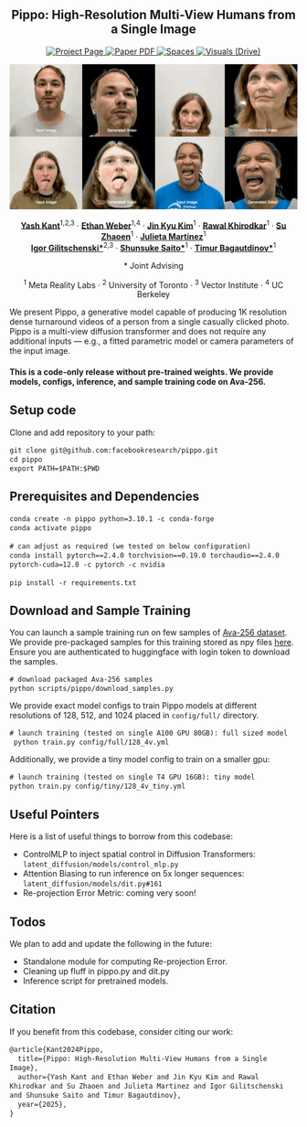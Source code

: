 <h2 align="center">Pippo: High-Resolution Multi-View Humans from a Single Image</h1>

<p align="center">
   <a href='https://yashkant.github.io/pippo/'>
      <img src='https://img.shields.io/badge/Pippo-Page-azure?style=for-the-badge&logo=Google%20chrome&logoColor=white&labelColor=000080&color=007FFF' alt='Project Page'>
   </a>

   <a href="https://yashkant.github.io/pippo/pippo.pdf">
      <img src='https://img.shields.io/badge/Paper-PDF-green?style=for-the-badge&logo=adobeacrobatreader&logoWidth=20&logoColor=white&labelColor=66cc00&color=94DD15' alt='Paper PDF'>
   </a>

   <a href='https://yashkant.github.io/pippo/#visuals'>
      <img src='https://img.shields.io/badge/Webpage-Visuals-orange?style=for-the-badge&&labelColor=FF5500&color=orange' alt='Spaces'>
   </a>

   <a href='https://drive.google.com/drive/folders/1UbAbfhjZxAFwHiQ1jXKDf_puIhTz-0Et'>
      <img src='https://img.shields.io/badge/More-Results-ffffff?style=for-the-badge&logo=data:image/svg+xml;base64,PHN2ZyB4bWxucz0iaHR0cDovL3d3dy53My5vcmcvMjAwMC9zdmciIHZpZXdCb3g9IjAgMCAyNCAyNCIgZmlsbD0id2hpdGUiIHdpZHRoPSIxOCIgaGVpZ2h0PSIxOCI+PHBhdGggZD0iTTAgMGgyNHYyNEgweiIgZmlsbD0ibm9uZSIvPjxwYXRoIGQ9Ik0xOSAzSDVjLTEuMSAwLTIgLjktMiAydjE0YzAgMS4xLjkgMiAyIDJoMTRjMS4xIDAgMi0uOSAyLTJWNWMwLTEuMS0uOS0yLTItMnpNOSAxN0g3di01aDJ2NXptNCAwaC0ydi03aDJ2N3ptNCAwaC0yVjhoMnY5eiIvPjwvc3ZnPg==&logoColor=white&labelColor=8A2BE2&color=9370DB' alt='Visuals (Drive)'>
   </a>
</p>

<p align="center">
  <img src="./assets/pippo_short_github.gif" alt="Pippo" title="Pippo" width="1080"/>
</p>

<p align="center">
  <a href="https://yashkant.github.io/"><strong>Yash Kant</strong></a><sup>1,2,3</sup>
  ·
  <a href="https://ethanweber.me/"><strong>Ethan Weber</strong></a><sup>1,4</sup>
  ·
  <a href="https://scholar.google.com/citations?user=ki5hheQAAAAJ&amp;hl=en"><strong>Jin Kyu Kim</strong></a><sup>1</sup>
  ·
  <a href="https://rawalkhirodkar.github.io/"><strong>Rawal Khirodkar</strong></a><sup>1</sup>
  ·
  <a href="https://www.linkedin.com/in/suzhaoen/"><strong>Su Zhaoen</strong></a><sup>1</sup>
  ·
  <a href="https://una-dinosauria.github.io/"><strong>Julieta Martinez</strong></a><sup>1</sup>
  <br>
  <a href="https://www.gilitschenski.org/igor/"><strong>Igor Gilitschenski*</strong></a><sup>2,3</sup>
  ·
  <a href="https://shunsukesaito.github.io/"><strong>Shunsuke Saito*</strong></a><sup>1</sup>
  ·
  <a href="https://scholar.google.ch/citations?user=oLi7xJ0AAAAJ&amp;hl=en"><strong>Timur Bagautdinov*</strong></a><sup>1</sup>
  <p align="center">* Joint Advising</p>
  <p align="center">
      <sup>1</sup> Meta Reality Labs · 
      <sup>2</sup> University of Toronto · 
      <sup>3</sup> Vector Institute · 
      <sup>4</sup> UC Berkeley
  </p>
</p>



We present Pippo, a generative model capable of producing 1K resolution dense turnaround videos of a person from a single casually clicked photo.
Pippo is a multi-view diffusion transformer and does not require any additional inputs — e.g., a fitted parametric model or camera parameters of the input image.



#### This is a code-only release without pre-trained weights. We provide models, configs, inference, and sample training code on Ava-256.

## Setup code
Clone and add repository to your path:
```
git clone git@github.com:facebookresearch/pippo.git
cd pippo
export PATH=$PATH:$PWD
```

## Prerequisites and Dependencies
```
conda create -n pippo python=3.10.1 -c conda-forge
conda activate pippo

# can adjust as required (we tested on below configuration)
conda install pytorch==2.4.0 torchvision==0.19.0 torchaudio==2.4.0 pytorch-cuda=12.0 -c pytorch -c nvidia

pip install -r requirements.txt

```

## Download and Sample Training
You can launch a sample training run on few samples of [Ava-256 dataset](https://github.com/facebookresearch/ava-256). We provide pre-packaged samples for this training stored as npy files [here](https://huggingface.co/datasets/yashkant/pippo/tree/main). Ensure you are authenticated to huggingface with login token to download the samples.
```
# download packaged Ava-256 samples
python scripts/pippo/download_samples.py
```

We provide exact model configs to train Pippo models at different resolutions of 128, 512, and 1024 placed in `config/full/` directory.
```
# launch training (tested on single A100 GPU 80GB): full sized model
 python train.py config/full/128_4v.yml
```

Additionally, we provide a tiny model config to train on a smaller gpu:
```
# launch training (tested on single T4 GPU 16GB): tiny model
python train.py config/tiny/128_4v_tiny.yml
```


## Useful Pointers
Here is a list of useful things to borrow from this codebase:
- ControlMLP to inject spatial control in Diffusion Transformers: `latent_diffusion/models/control_mlp.py`
- Attention Biasing to run inference on 5x longer sequences: `latent_diffusion/models/dit.py#161`
- Re-projection Error Metric: coming very soon!


## Todos
We plan to add and update the following in the future:
- Standalone module for computing Re-projection Error.
- Cleaning up fluff in pippo.py and dit.py
- Inference script for pretrained models.

## Citation
If you benefit from this codebase, consider citing our work:
```
@article{Kant2024Pippo,
  title={Pippo: High-Resolution Multi-View Humans from a Single Image},
  author={Yash Kant and Ethan Weber and Jin Kyu Kim and Rawal Khirodkar and Su Zhaoen and Julieta Martinez and Igor Gilitschenski and Shunsuke Saito and Timur Bagautdinov},
  year={2025},
}
```
